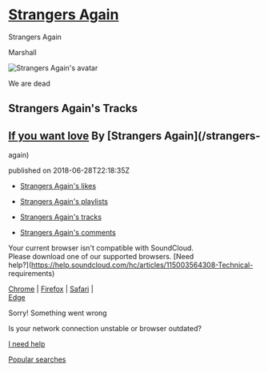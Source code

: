 # [Strangers Again](/strangers-again)

Strangers Again

Marshall

![Strangers Again's  
avatar](https://i1.sndcdn.com/avatars-000456831417-r8nh91-t500x500.jpg)

We are dead

## Strangers Again's Tracks

## [If you want love](/strangers-again/iywl) By [Strangers Again](/strangers-

again)

published on 2018-06-28T22:18:35Z

  * [Strangers Again's likes](/strangers-again/likes)

  * [Strangers Again's playlists](/strangers-again/sets)

  * [Strangers Again's tracks](/strangers-again/tracks)

  * [Strangers Again's comments](/strangers-again/comments)

Your current browser isn't compatible with SoundCloud.  
Please download one of our supported browsers. [Need  
help?](https://help.soundcloud.com/hc/articles/115003564308-Technical-  
requirements)

[Chrome](http://google.com/chrome "Chrome") | [Firefox](http://firefox.com  
"Firefox") | [Safari](http://apple.com/safari "Safari") |  
[Edge](https://www.microsoft.com/edge "Edge")

Sorry! Something went wrong

Is your network connection unstable or browser outdated?

[I need help](https://help.soundcloud.com)

[Popular searches](/popular/searches "Popular searches")
